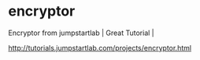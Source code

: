 # encryptor
Encryptor from jumpstartlab | Great Tutorial |

http://tutorials.jumpstartlab.com/projects/encryptor.html
